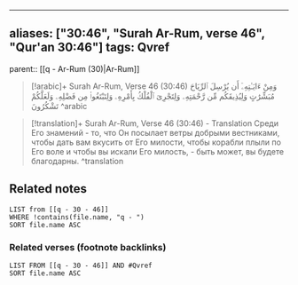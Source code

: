 
---
aliases: ["30:46", "Surah Ar-Rum, verse 46", "Qur'an 30:46"]
tags: Qvref
---

parent:: [[q - Ar-Rum (30)|Ar-Rum]]

> [!arabic]+ Surah Ar-Rum, Verse 46 (30:46)
> <span class="quran-arabic">وَمِنْ ءَايَـٰتِهِۦٓ أَن يُرْسِلَ ٱلرِّيَاحَ مُبَشِّرَٰتٍ وَلِيُذِيقَكُم مِّن رَّحْمَتِهِۦ وَلِتَجْرِىَ ٱلْفُلْكُ بِأَمْرِهِۦ وَلِتَبْتَغُوا۟ مِن فَضْلِهِۦ وَلَعَلَّكُمْ تَشْكُرُونَ</span>
^arabic

> [!translation]+ Surah Ar-Rum, Verse 46 (30:46) - Translation
> Среди Его знамений - то, что Он посылает ветры добрыми вестниками, чтобы дать вам вкусить от Его милости, чтобы корабли плыли по Его воле и чтобы вы искали Его милость, - быть может, вы будете благодарны.
^translation



## Related notes
```dataview
LIST from [[q - 30 - 46]]
WHERE !contains(file.name, "q - ")
SORT file.name ASC
```

### Related verses (footnote backlinks)
```dataview
LIST FROM [[q - 30 - 46]] AND #Qvref
SORT file.name ASC
```

